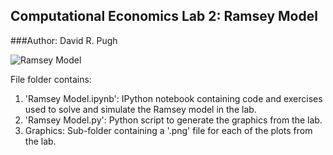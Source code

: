 Computational Economics Lab 2: Ramsey Model
-------------------------------------------

###Author: David R. Pugh

![Ramsey Model](https://github.com/davidrpugh/Computational-Economics/raw/master/Ramsey/Graphics/Ramsey-Phase-Diagram.png)

File folder contains:

1.   'Ramsey Model.ipynb': IPython notebook containing code and exercises
     used to solve and simulate the Ramsey model in the lab.
2.   'Ramsey Model.py': Python script to generate the graphics from the
     lab.
3.   Graphics: Sub-folder containing a '.png' file for each of the
     plots from the lab.  
